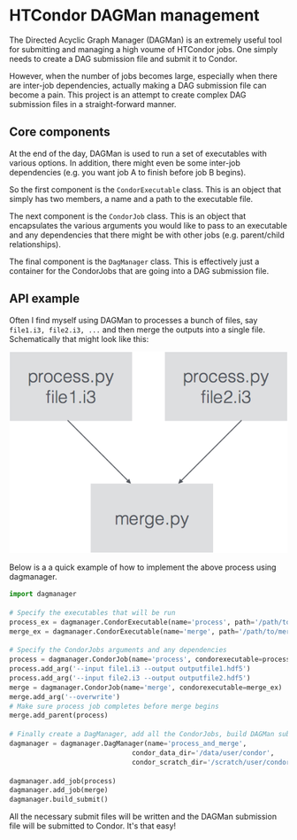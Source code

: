 # HTCondor DAGMan management

The Directed Acyclic Graph Manager (DAGMan) is an extremely useful tool for submitting and managing a high voume of HTCondor jobs. One simply needs to create a DAG submission file and submit it to Condor.

However, when the number of jobs becomes large, especially when there are inter-job dependencies, actually making a DAG submission file can become a pain. This project is an attempt to create complex DAG submission files in a straight-forward manner.

## Core components

At the end of the day, DAGMan is used to run a set of executables with various options. In addition, there might even be some inter-job dependencies (e.g. you want job A to finish before job B begins).

So the first component is the `CondorExecutable` class. This is an object that simply has two members, a name and a path to the executable file.

The next component is the `CondorJob` class. This is an object that encapsulates the various arguments you would like to pass to an executable and any dependencies that there might be with other jobs (e.g. parent/child relationships).

The final component is the `DagManager` class. This is effectively just a container for the CondorJobs that are going into a DAG submission file.


## API example

Often I find myself using DAGMan to processes a bunch of files, say `file1.i3, file2.i3, ...` and then merge the outputs into a single file. Schematically that might look like this:

![DAGMan diagram](images/dagdiagram.png "DAGMan diagram")

Below is a a quick example of how to implement the above process using dagmanager.

```python
import dagmanager

# Specify the executables that will be run
process_ex = dagmanager.CondorExecutable(name='process', path='/path/to/process.py')
merge_ex = dagmanager.CondorExecutable(name='merge', path='/path/to/merge.py')

# Specify the CondorJobs arguments and any dependencies
process = dagmanager.CondorJob(name='process', condorexecutable=process_ex)
process.add_arg('--input file1.i3 --output outputfile1.hdf5')
process.add_arg('--input file2.i3 --output outputfile2.hdf5')
merge = dagmanager.CondorJob(name='merge', condorexecutable=merge_ex)
merge.add_arg('--overwrite')
# Make sure process job completes before merge begins
merge.add_parent(process)

# Finally create a DagManager, add all the CondorJobs, build DAGMan submission file and submit!
dagmanager = dagmanager.DagManager(name='process_and_merge',
                               condor_data_dir='/data/user/condor',
                               condor_scratch_dir='/scratch/user/condor')

dagmanager.add_job(process)
dagmanager.add_job(merge)
dagmanager.build_submit()

```

All the necessary submit files will be written and the DAGMan submission file will be submitted to Condor. It's that easy!
